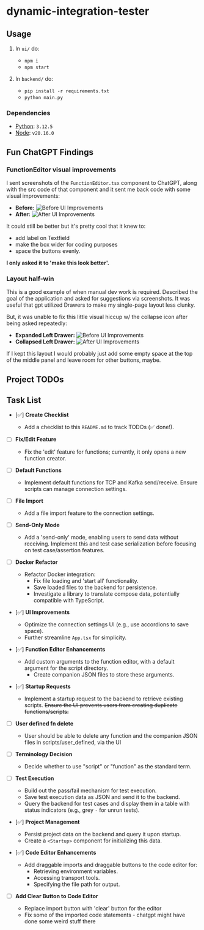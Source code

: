 # dynamic-integration-tester

## Usage

1. In `ui/` do:

   - `npm i`
   - `npm start`

2. In `backend/` do:
   - `pip install -r requirements.txt`
   - `python main.py`

### Dependencies

- [Python](https://www.python.org/downloads): `3.12.5`
- [Node](https://nodejs.org/en/download/): `v20.16.0`

## Fun ChatGPT Findings

### FunctionEditor visual improvements

I sent screenshots of the `FunctionEditor.tsx` component to ChatGPT, along with the src code of that component and it sent me back code with some visual improvements:

- **Before:**
  ![Before UI Improvements](resources/chat-gpt-editor-before.png)
- **After:**
  ![After UI Improvements](resources/chat-gpt-editor-after.png)

It could still be better but it's pretty cool that it knew to:

- add label on Textfield
- make the box wider for coding purposes
- space the buttons evenly.

**I only asked it to 'make this look better'.**

### Layout half-win

This is a good example of when manual dev work is required. 
Described the goal of the application and asked for suggestions via screenshots.
It was useful that gpt utilized Drawers to make my single-page layout less clunky.

But, it was unable to fix this little visual hiccup w/ the collapse icon after being asked repeatedly:

- **Expanded Left Drawer:**
  ![Before UI Improvements](resources/chat-gpt-drawer-layout-expanded.png)
- **Collapsed Left Drawer:**
  ![After UI Improvements](resources/chat-gpt-drawer-layout-collapsed.png)

If I kept this layout I would probably just add some empty space at the top of the middle panel and leave room for other buttons, maybe.


## Project TODOs

## Task List

- [✅] **Create Checklist**

  - Add a checklist to this `README.md` to track TODOs (✅ done!).

- [ ] **Fix/Edit Feature**

  - Fix the 'edit' feature for functions; currently, it only opens a new function creator.

- [ ] **Default Functions**

  - Implement default functions for TCP and Kafka send/receive. Ensure scripts can manage connection settings.

- [ ] **File Import**

  - Add a file import feature to the connection settings.

- [ ] **Send-Only Mode**

  - Add a 'send-only' mode, enabling users to send data without receiving. Implement this and test case serialization before focusing on test case/assertion features.

- [ ] **Docker Refactor**

  - Refactor Docker integration:
    - Fix file loading and 'start all' functionality.
    - Save loaded files to the backend for persistence.
    - Investigate a library to translate compose data, potentially compatible with TypeScript.

- [✅] **UI Improvements**

  - Optimize the connection settings UI (e.g., use accordions to save space).
  - Further streamline `App.tsx` for simplicity.

- [✅] **Function Editor Enhancements**

  - Add custom arguments to the function editor, with a default argument for the script directory.
    - Create companion JSON files to store these arguments.

- [✅] **Startup Requests**

  - Implement a startup request to the backend to retrieve existing scripts.
    ~~Ensure the UI prevents users from creating duplicate functions/scripts.~~

- [ ] **User defined fn delete**

  - User should be able to delete any function and the companion JSON files in scripts/user_defined, via the UI

- [ ] **Terminology Decision**

  - Decide whether to use "script" or "function" as the standard term.

- [ ] **Test Execution**

  - Build out the pass/fail mechanism for test execution.
  - Save test execution data as JSON and send it to the backend.
  - Query the backend for test cases and display them in a table with status indicators (e.g., grey `-` for unrun tests).

- [✅] **Project Management**

  - Persist project data on the backend and query it upon startup.
  - Create a `<Startup>` component for initializing this data.

- [✅] **Code Editor Enhancements**

  - Add draggable imports and draggable buttons to the code editor for:
    - Retrieving environment variables.
    - Accessing transport tools.
    - Specifying the file path for output.

- [ ] **Add Clear Button to Code Editor**

  - Replace import button with 'clear' button for the editor
  - Fix some of the imported code statements - chatgpt might have done some weird stuff there
